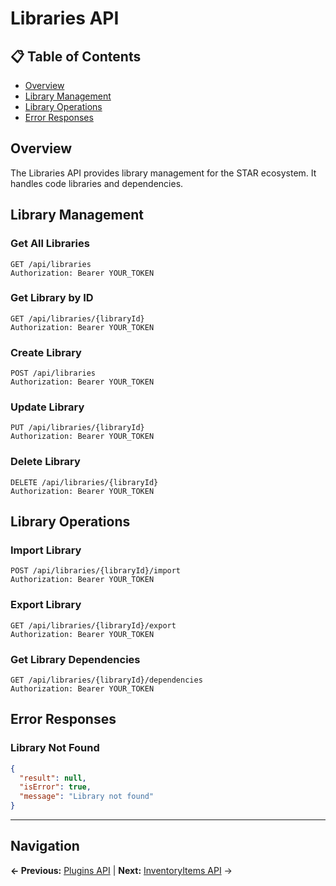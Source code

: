 # Libraries API

## 📋 **Table of Contents**

- [Overview](#overview)
- [Library Management](#library-management)
- [Library Operations](#library-operations)
- [Error Responses](#error-responses)

## Overview

The Libraries API provides library management for the STAR ecosystem. It handles code libraries and dependencies.

## Library Management

### Get All Libraries
```http
GET /api/libraries
Authorization: Bearer YOUR_TOKEN
```

### Get Library by ID
```http
GET /api/libraries/{libraryId}
Authorization: Bearer YOUR_TOKEN
```

### Create Library
```http
POST /api/libraries
Authorization: Bearer YOUR_TOKEN
```

### Update Library
```http
PUT /api/libraries/{libraryId}
Authorization: Bearer YOUR_TOKEN
```

### Delete Library
```http
DELETE /api/libraries/{libraryId}
Authorization: Bearer YOUR_TOKEN
```

## Library Operations

### Import Library
```http
POST /api/libraries/{libraryId}/import
Authorization: Bearer YOUR_TOKEN
```

### Export Library
```http
GET /api/libraries/{libraryId}/export
Authorization: Bearer YOUR_TOKEN
```

### Get Library Dependencies
```http
GET /api/libraries/{libraryId}/dependencies
Authorization: Bearer YOUR_TOKEN
```

## Error Responses

### Library Not Found
```json
{
  "result": null,
  "isError": true,
  "message": "Library not found"
}
```

---

## Navigation

**← Previous:** [Plugins API](Plugins-API.md) | **Next:** [InventoryItems API](InventoryItems-API.md) →
